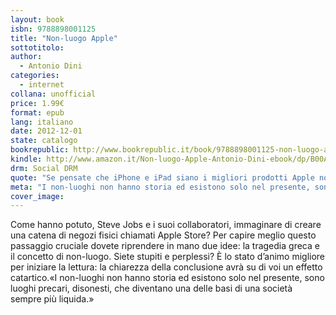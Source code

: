 ```yaml
---
layout: book
isbn: 9788898001125
title: "Non-luogo Apple"
sottotitolo:
author:
  - Antonio Dini
categories:
  - internet
collana: unofficial
price: 1.99€
format: epub
lang: italiano
date: 2012-12-01
state: catalogo
bookrepublic: http://www.bookrepublic.it/book/9788898001125-non-luogo-apple/
kindle: http://www.amazon.it/Non-luogo-Apple-Antonio-Dini-ebook/dp/B00AGEIRNW/
drm: Social DRM
quote: "Se pensate che iPhone e iPad siano i migliori prodotti Apple non siete mai entrati in un Apple Store."
meta: "I non-luoghi non hanno storia ed esistono solo nel presente, sono luoghi precari, disonesti, che diventano una delle basi di una società sempre più liquida."
cover_image:
---
```

Come hanno potuto, Steve Jobs e i suoi collaboratori, immaginare di creare una catena di negozi fisici chiamati Apple Store? Per capire meglio questo passaggio cruciale dovete riprendere in mano due idee: la tragedia greca e il concetto di non-luogo. Siete stupiti e perplessi? È lo stato d’animo migliore per iniziare la lettura: la chiarezza della conclusione avrà su di voi un effetto catartico.«I non-luoghi non hanno storia ed esistono solo nel presente, sono luoghi precari, disonesti, che diventano una delle basi di una società sempre più liquida.»
